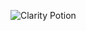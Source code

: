 ![Clarity Potion](https://png.pngtree.com/png-clipart/20191121/original/pngtree-black-quill-feather-pen-with-writing-line-vector-logo-design-png-image_5157648.jpg)
